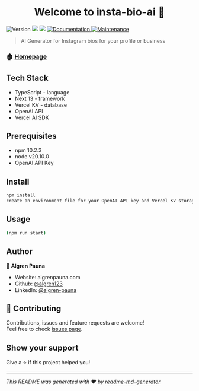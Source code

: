 <h1 align="center">Welcome to insta-bio-ai 👋</h1>
<p>
  <img alt="Version" src="https://img.shields.io/badge/version-0.1.0-blue.svg?cacheSeconds=2592000" />
  <img src="https://img.shields.io/badge/npm-10.2.3-blue.svg" />
  <img src="https://img.shields.io/badge/node-v20.10.0-blue.svg" />
  <a href="https://github.com/algren123/insta-bio-ai#readme" target="_blank">
    <img alt="Documentation" src="https://img.shields.io/badge/documentation-yes-brightgreen.svg" />
  </a>
  <a href="https://github.com/algren123/insta-bio-ai/graphs/commit-activity" target="_blank">
    <img alt="Maintenance" src="https://img.shields.io/badge/Maintained%3F-yes-green.svg" />
  </a>
</p>

> AI Generator for Instagram bios for your profile or business

### 🏠 [Homepage](https://insta-bio-ai.vercel.app/)

## Tech Stack

- TypeScript - language
- Next 13 - framework
- Vercel KV - database
- OpenAI API
- Vercel AI SDK

## Prerequisites

- npm 10.2.3
- node v20.10.0
- OpenAI API Key

## Install

```sh
npm install
create an environment file for your OpenAI API key and Vercel KV storage
```

## Usage

```sh
(npm run start)
```

## Author

👤 **Algren Pauna**

- Website: algrenpauna.com
- Github: [@algren123](https://github.com/algren123)
- LinkedIn: [@algren-pauna](https://linkedin.com/in/algren-pauna)

## 🤝 Contributing

Contributions, issues and feature requests are welcome!<br />Feel free to check [issues page](https://github.com/algren123/insta-bio-ai/issues).

## Show your support

Give a ⭐️ if this project helped you!

---

_This README was generated with ❤️ by [readme-md-generator](https://github.com/kefranabg/readme-md-generator)_
